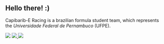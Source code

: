 <a href="https://dribbble.com/shots/2071690-Formula-One/attachments/9117753?mode=media"><img style="margin: 100em" align="right"  src="https://user-images.githubusercontent.com/103862002/176472336-ed855ed3-c695-41c7-b485-53fcee1602cc.gif"></a>

<h2 align="left">Hello there! :) </h2> 
<p align="left" >Capibarib-E Racing is a brazilian formula student team, which represents the <i>Universidade Federal de Pernambuco</i> (UFPE).</p>

<div>
  <a href="https://www.instagram.com/capibariberacing/" target="_blank"><img src="https://img.shields.io/badge/Instagram-E4405F?style=for-the-badge&logo=instagram&logoColor=white" target="_blank"></a>
  <a href="https://www.linkedin.com/company/capibaribe-racing/" target="_blank"><img src="https://img.shields.io/badge/LinkedIn-0077B5?style=for-the-badge&logo=linkedin&logoColor=white" target="_blank">
  <a href="https://twitter.com/capibarib_E" target="_blank"><img src="https://img.shields.io/badge/Twitter-1DA1F2?style=for-the-badge&logo=twitter&logoColor=white" target="_blank"></a>
</div>



